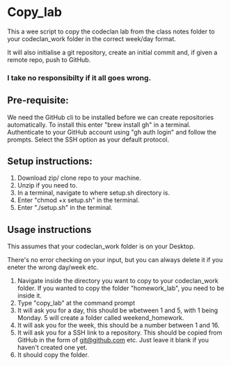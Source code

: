 # Copy_lab

This a wee script to copy the codeclan lab from the class notes folder to your codeclan_work folder in the correct week/day format.

It will also initialise a git repository, create an initial commit and, if given a remote repo, push to GitHub.

### I take no responsibilty if it all goes wrong.

## Pre-requisite:

We need the GitHub cli to be installed before we can create repositories automatically.
To install this enter "brew install gh" in a terminal.
Authenticate to your GitHub account using "gh auth login" and follow the prompts.  Select the SSH option as your default protocol.

## Setup instructions:

1. Download zip/ clone repo to your machine.
2. Unzip if you need to.
3. In a terminal, navigate to where setup.sh directory is.
4. Enter "chmod +x setup.sh" in the terminal.
5. Enter "./setup.sh" in the terminal.

## Usage instructions

This assumes that your codeclan_work folder is on your Desktop.

There's no error checking on your input, but you can always delete it if you eneter the wrong day/week etc.

1.  Navigate inside the directory you want to copy to your codeclan_work folder.  If you wanted to copy the folder "homework_lab", you need to be inside it.
2. Type "copy_lab" at the command prompt
3. It will ask you for a day, this should be wbetween 1 and 5, with 1 being Monday. 5 will create a folder called weekend_homework.
4. It will ask you for the week, this should be a number between 1 and 16.
5. It will ask you for a SSH link to a repository.  This should be copied from GitHub in the form of git@github.com etc.  Just leave it blank if you haven't created one yet.
6. It should copy the folder.
